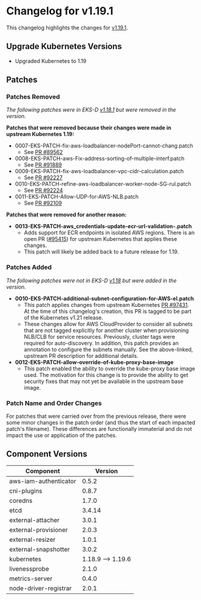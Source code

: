 # Changelog for v1.19.1

This changelog highlights the changes for [v1.19.1](https://github.com/aws/eks-distro/tree/v1-19-eks-1).

## Upgrade Kubernetes Versions

* Upgraded Kubernetes to 1.19

## Patches 

### Patches Removed
_The following patches were in EKS-D [v1.18.1](https://github.com/aws/eks-distro/tree/v1-18-eks-1/projects/kubernetes/kubernetes/1-18/patches)
but were removed in the version._

**Patches that were removed because their changes were made in upstream Kubernetes 1.19:**
* 0007-EKS-PATCH-fix-aws-loadbalancer-nodePort-cannot-chang.patch
  * See [PR #89562](https://github.com/kubernetes/kubernetes/pull/89562)
* 0008-EKS-PATCH-aws-Fix-address-sorting-of-multiple-interf.patch
  * See [PR #91889](https://github.com/kubernetes/kubernetes/pull/91889)
* 0009-EKS-PATCH-fix-aws-loadbalancer-vpc-cidr-calculation.patch
  * See [PR #92227](https://github.com/kubernetes/kubernetes/pull/92227)
* 0010-EKS-PATCH-refine-aws-loadbalancer-worker-node-SG-rul.patch
  * See [PR #92224](https://github.com/kubernetes/kubernetes/pull/92224)
* 0011-EKS-PATCH-Allow-UDP-for-AWS-NLB.patch
  * See [PR #92109](https://github.com/kubernetes/kubernetes/pull/92109)

**Patches that were removed for another reason:**
* **0013-EKS-PATCH-aws_credentials-update-ecr-url-validation-.patch**
  * Adds support for ECR endpoints in isolated AWS regions. There is an open PR ([#95415](https://github.com/kubernetes/kubernetes/pull/95415))
    for upstream Kubernetes that applies these changes.
  * This patch will likely be added back to a future release for 1.19.

### Patches Added
_The following patches were not in EKS-D [v1.18](https://github.com/aws/eks-distro/tree/v1-18-eks-1/projects/kubernetes/kubernetes/1-18/patches)
but were added in the version._

* **0010-EKS-PATCH-additional-subnet-configuration-for-AWS-el.patch** 
  * This patch applies changes from upstream Kubernetes [PR #97431](https://github.com/kubernetes/kubernetes/pull/97431).  
    At the time of this changelog's creation, this PR is tagged to be part of the Kubernetes v1.21 release.
  * These changes allow for AWS CloudProvider to consider all subnets that are not tagged explicitly for another cluster
    when provisioning NLB/CLB for service resources. Previously, cluster tags were required for auto-discovery. In 
    addition, this patch provides an annotation to configure the subnets manually. See the above-linked, upstream PR 
    description for additional details.
* **0012-EKS-PATCH-allow-override-of-kube-proxy-base-image**
  * This patch enabled the ability to override the kube-proxy base image used. The motivation for this change is to 
    provide the ability to get security fixes that may not yet be available in the upstream base image.

### Patch Name and Order Changes
For patches that were carried over from the previous release, there were some minor changes in the patch order (and thus
the start of each impacted patch's filename). These differences are functionally immaterial and do not impact the use or
application of the patches.

## Component Versions

| Component             | Version           |
|-----------------------|-------------------|
| aws-iam-authenticator | 0.5.2             |
| cni-plugins           | 0.8.7             |
| coredns               | 1.7.0             |
| etcd                  | 3.4.14            |
| external-attacher     | 3.0.1             |
| external-provisioner  | 2.0.3             |
| external-resizer      | 1.0.1             |
| external-snapshotter  | 3.0.2             |
| kubernetes            | 1.18.9 --> 1.19.6 |
| livenessprobe         | 2.1.0             |
| metrics-server        | 0.4.0             |
| node-driver-registrar | 2.0.1             |
